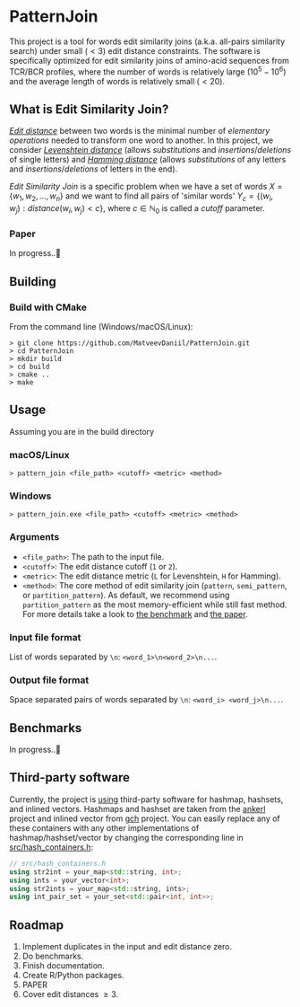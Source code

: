 # PatternJoin
This project is a tool for words edit similarity joins (a.k.a. all-pairs similarity search) under small ($< 3$) edit distance constraints. The software is specifically optimized for edit similarity joins of amino-acid sequences from TCR/BCR profiles, where the number of words is relatively large ($10^5-10^6$) and the average length of words is relatively small ($< 20$). 

## What is Edit Similarity Join?
[_Edit distance_](https://en.wikipedia.org/w/index.php?search=Edit+distance&title=Special:Search&ns0=1) between two words is the minimal number of _elementary operations_ needed to transform one word to another. In this project, we consider [_Levenshtein distance_](https://en.wikipedia.org/wiki/Levenshtein_distance) (allows _substitutions_ and _insertions_/_deletions_ of single letters) and [_Hamming distance_](https://en.wikipedia.org/wiki/Hamming_distance) (allows _substitutions_ of any letters and _insertions_/_deletions_ of letters in the end). 

_Edit Similarity Join_ is a specific problem when we have a set of words $X=\{w_1, w_2, \ldots, w_n\}$ and we want to find all pairs of 'similar words' $Y_c=\{(w_i, w_j): distance(w_i, w_j) < c\}$, where $c \in \mathbb{N}_0$ is called a _cutoff_ parameter.

### Paper
In progress..:mage:

## Building
### Build with CMake
From the command line (Windows/macOS/Linux):

```shell
> git clone https://github.com/MatveevDaniil/PatternJoin.git
> cd PatternJoin
> mkdir build
> cd build
> cmake ..
> make
```

## Usage
Assuming you are in the build directory 

### macOS/Linux
```shell
> pattern_join <file_path> <cutoff> <metric> <method>
```

### Windows
```shell
> pattern_join.exe <file_path> <cutoff> <metric> <method>
```

### Arguments
- `<file_path>`: The path to the input file.
- `<cutoff>`: The edit distance cutoff (`1` or `2`).
- `<metric>`: The edit distance metric (`L` for Levenshtein, `H` for Hamming).
- `<method>`: The core method of edit similarity join (`pattern`, `semi_pattern`, or `partition_pattern`). As default, we recommend using `partition_pattern` as the most memory-efficient while still fast method. For more details take a look to [the benchmark](#benchmarks) and [the paper](#paper).

### Input file format
List of words separated by `\n`: `<word_1>\n<word_2>\n...`.

### Output file format
Space separated pairs of words separated by `\n`: `<word_i> <word_j>\n...`.


## Benchmarks
In progress..:mage:

## Third-party software
Currently, the project is [using](./thirdparty/) third-party software for hashmap, hashsets, and inlined vectors. 
Hashmaps and hashset are taken from the [ankerl](https://github.com/martinus/unordered_dense) project and inlined vector from [gch](https://github.com/gharveymn/small_vector) project.
You can easily replace any of these containers with any other implementations of hashmap/hashset/vector by changing the corresponding line in [src/hash_containers.h](./src/hash_containers.h#L7-L10):
```c++
// src/hash_containers.h
using str2int = your_map<std::string, int>;
using ints = your_vector<int>;
using str2ints = your_map<std::string, ints>;
using int_pair_set = your_set<std::pair<int, int>>;
```

## Roadmap
1. Implement duplicates in the input and edit distance zero.
2. Do benchmarks.
3. Finish documentation.
4. Create R/Python packages.
5. PAPER
6. Cover edit distances $\geq 3$.